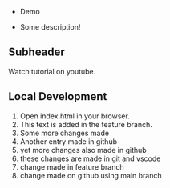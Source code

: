 - Demo

- Some description!

## Subheader

Watch tutorial on youtube.

## Local Development

1. Open index.html in your browser.
2. This text is added in the feature branch.
3. Some more changes made
4. Another entry made in github
5. yet more changes also made in github
6. these changes are made in git and vscode
7. change made in feature branch
8. change made on github using main branch
